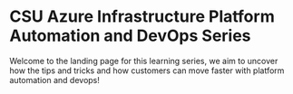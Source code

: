 # CSU Azure Infrastructure Platform Automation and DevOps Series 

Welcome to the landing page for this learning series, we aim to uncover how the tips and tricks and how customers can move faster with platform automation and devops!




